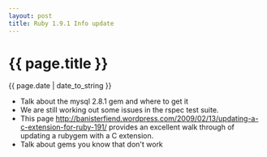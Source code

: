 ```yaml
---
layout: post
title: Ruby 1.9.1 Info update
---
```

{{ page.title }}
================
<p class="meta">{{ page.date | date_to_string }}</p>

* Talk about the mysql 2.8.1 gem and where to get it
* We are still working out some issues in the rspec test suite.   
* This page http://banisterfiend.wordpress.com/2009/02/13/updating-a-c-extension-for-ruby-191/  provides an excellent walk through of updating a rubygem with a C 
  extension.
* Talk about gems you know that don't work
